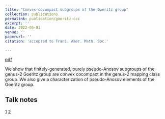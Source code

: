 ```yaml
---
title: "Convex-cocompact subgroups of the Goeritz group"
collection: publications
permalink: publication/goeritz-ccc
excerpt: ''
date: 2022-06-01
venue: ''
paperurl: ''
citation: 'accepted to Trans. Amer. Math. Soc.'

---
```


[pdf](http://bena-tshishiku.github.io/files/papers/goeritz-ccc.pdf)

We show that finitely-generated, purely pseudo-Anosov subgroups 
of the genus-2 Goeritz group are convex cocompact in the genus-2 mapping class group. 
We also give a characterization of pseudo-Anosov elements of the Goeritz group. 

## Talk notes 

[1](http://bena-tshishiku.github.io/files/talks/goeritz-ccc1.pdf)
[2](http://bena-tshishiku.github.io/files/talks/goeritz-ccc2.pdf)
